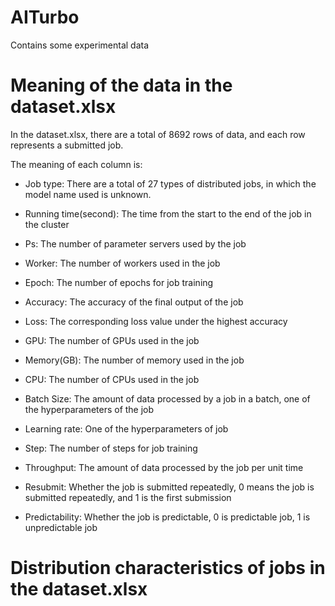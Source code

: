 # AITurbo
Contains some experimental data

# Meaning of the data in the dataset.xlsx

In the dataset.xlsx, there are a total of 8692 rows of data, and each row represents a submitted job.

The meaning of each column is:

- Job type: There are a total of 27 types of distributed jobs, in which the model name used is unknown.

- Running time(second): The time from the start to the end of the job in the cluster

- Ps: The number of parameter servers used by the job

- Worker: The number of workers used in the job

- Epoch: The number of epochs for job training

- Accuracy: The accuracy of the final output of the job

- Loss: The corresponding loss value under the highest accuracy

- GPU: The number of GPUs used in the job

- Memory(GB): The number of memory used in the job 

- CPU: The number of CPUs used in the job 

- Batch Size: The amount of data processed by a job in a batch, one of the hyperparameters of the job

- Learning rate: One of the hyperparameters of job

- Step: The number of steps for job training

- Throughput: The amount of data processed by the job per unit time

- Resubmit: Whether the job is submitted repeatedly, 0 means the job is submitted repeatedly, and 1 is the first submission

- Predictability: Whether the job is predictable, 0 is predictable job, 1 is unpredictable job


# Distribution characteristics of jobs in the dataset.xlsx

